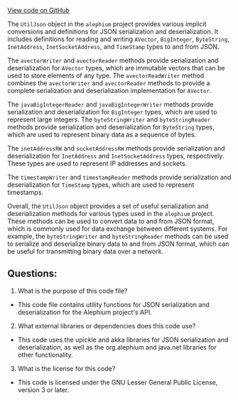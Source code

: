 [View code on GitHub](https://github.com/alephium/alephium/blob/master/api/src/main/scala/org/alephium/api/UtilJson.scala)

The `UtilJson` object in the `alephium` project provides various implicit conversions and definitions for JSON serialization and deserialization. It includes definitions for reading and writing `AVector`, `BigInteger`, `ByteString`, `InetAddress`, `InetSocketAddress`, and `TimeStamp` types to and from JSON.

The `avectorWriter` and `avectorReader` methods provide serialization and deserialization for `AVector` types, which are immutable vectors that can be used to store elements of any type. The `avectorReadWriter` method combines the `avectorWriter` and `avectorReader` methods to provide a complete serialization and deserialization implementation for `AVector`.

The `javaBigIntegerReader` and `javaBigIntegerWriter` methods provide serialization and deserialization for `BigInteger` types, which are used to represent large integers. The `byteStringWriter` and `byteStringReader` methods provide serialization and deserialization for `ByteString` types, which are used to represent binary data as a sequence of bytes.

The `inetAddressRW` and `socketAddressRW` methods provide serialization and deserialization for `InetAddress` and `InetSocketAddress` types, respectively. These types are used to represent IP addresses and sockets.

The `timestampWriter` and `timestampReader` methods provide serialization and deserialization for `TimeStamp` types, which are used to represent timestamps.

Overall, the `UtilJson` object provides a set of useful serialization and deserialization methods for various types used in the `alephium` project. These methods can be used to convert data to and from JSON format, which is commonly used for data exchange between different systems. For example, the `byteStringWriter` and `byteStringReader` methods can be used to serialize and deserialize binary data to and from JSON format, which can be useful for transmitting binary data over a network.
## Questions: 
 1. What is the purpose of this code file?
- This code file contains utility functions for JSON serialization and deserialization for the Alephium project's API.

2. What external libraries or dependencies does this code use?
- This code uses the upickle and akka libraries for JSON serialization and deserialization, as well as the org.alephium and java.net libraries for other functionality.

3. What is the license for this code?
- This code is licensed under the GNU Lesser General Public License, version 3 or later.